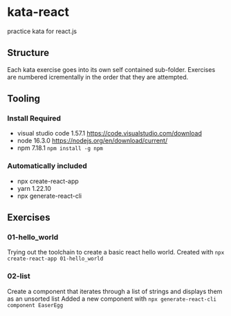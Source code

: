 # kata-react

practice kata for react.js

## Structure

Each kata exercise goes into its own self contained sub-folder.
Exercises are numbered icrementally in the order that they are attempted.

## Tooling

### Install Required

* visual studio code 1.57.1 <https://code.visualstudio.com/download>
* node 16.3.0 <https://nodejs.org/en/download/current/>
* npm 7.18.1 `npm install -g npm`

### Automatically included

* npx create-react-app
* yarn 1.22.10
* npx generate-react-cli

## Exercises

### 01-hello_world

Trying out the toolchain to create a basic react hello world.
Created with `npx create-react-app 01-hello_world`

### 02-list

Create a component that iterates through a list of strings and displays them as an unsorted list
Added a new component with `npx generate-react-cli component EaserEgg`
